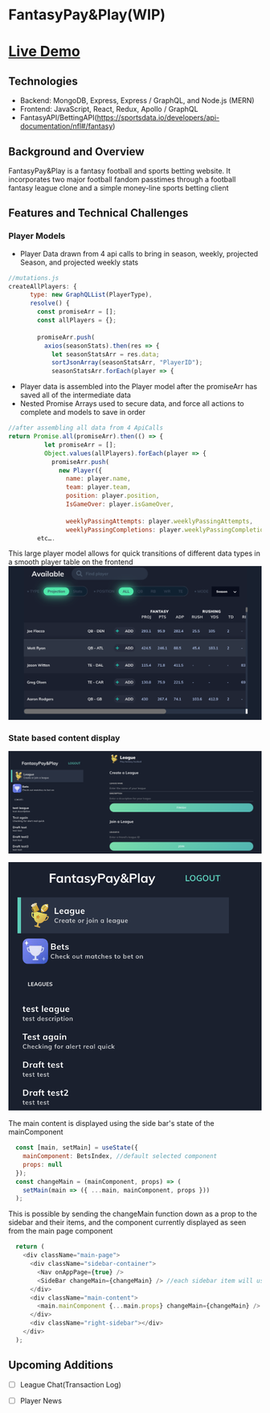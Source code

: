 # FantasyPay&Play(WIP)
# [Live Demo](https://fantasypayandplay.herokuapp.com/#/)


## Technologies
 * Backend: MongoDB, Express, Express / GraphQL, and Node.js (MERN)
 * Frontend: JavaScript, React, Redux, Apollo / GraphQL
 * FantasyAPI/BettingAPI(https://sportsdata.io/developers/api-documentation/nfl#/fantasy)

## Background and Overview

FantasyPay&Play is a fantasy football and sports betting website. It incorporates two major football fandom passtimes through a football fantasy league clone and a simple money-line sports betting client

## Features and Technical Challenges

### Player Models
* Player Data drawn from 4 api calls to bring in season, weekly, projected Season, and projected weekly stats
```javascript
//mutations.js
createAllPlayers: {
      type: new GraphQLList(PlayerType),
      resolve() {
        const promiseArr = [];
        const allPlayers = {};

        promiseArr.push(
          axios(seasonStats).then(res => {
            let seasonStatsArr = res.data;
            sortJsonArray(seasonStatsArr, "PlayerID");
            seasonStatsArr.forEach(player => {
```
* Player data is assembled into the Player model after the promiseArr has saved all of the intermediate data
* Nested Promise Arrays used to secure data, and force all actions to complete and models to save in order
```javascript
//after assembling all data from 4 ApiCalls
return Promise.all(promiseArr).then(() => {
          let promiseArr = [];
          Object.values(allPlayers).forEach(player => {
            promiseArr.push(
              new Player({
                name: player.name,
                team: player.team,
                position: player.position,
                IsGameOver: player.isGameOver,

                weeklyPassingAttempts: player.weeklyPassingAttempts,
                weeklyPassingCompletions: player.weeklyPassingCompletions,
		etc….
```
This large player model allows for quick transitions of different data types in a smooth player table on the frontend
![FP&P Player Table](./screenshots/players.png)
### State based content display

![FP&P Main content](./screenshots/main.png)

![FP&P Sidebar](./screenshots/sidebar.png)

The main content is displayed using the side bar's state of the mainComponent
```javascript
  const [main, setMain] = useState({
    mainComponent: BetsIndex, //default selected component
    props: null
  });
  const changeMain = (mainComponent, props) => (
    setMain(main => ({ ...main, mainComponent, props }))
  );
```
This is possible by sending the changeMain function down as a prop to the sidebar and their items, and the component currently displayed as seen from the main page component
```javascript
  return (
    <div className="main-page">
      <div className="sidebar-container">
        <Nav onAppPage={true} />
        <SideBar changeMain={changeMain} /> //each sidebar item will use changeMain when clicked
      </div>
      <div className="main-content">
        <main.mainComponent {...main.props} changeMain={changeMain} /> //the component displayed is taken from main state
      </div>
      <div className="right-sidebar"></div>
    </div>
  );
```


## Upcoming Additions
- [ ] League Chat(Transaction Log)
- [ ] Player News


